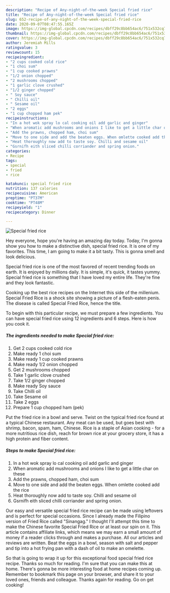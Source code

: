 ```yaml
---
description: "Recipe of Any-night-of-the-week Special fried rice"
title: "Recipe of Any-night-of-the-week Special fried rice"
slug: 652-recipe-of-any-night-of-the-week-special-fried-rice
date: 2020-09-07T08:47:55.165Z
image: https://img-global.cpcdn.com/recipes/dbff29c8bb654ac6/751x532cq70/special-fried-rice-recipe-main-photo.jpg
thumbnail: https://img-global.cpcdn.com/recipes/dbff29c8bb654ac6/751x532cq70/special-fried-rice-recipe-main-photo.jpg
cover: https://img-global.cpcdn.com/recipes/dbff29c8bb654ac6/751x532cq70/special-fried-rice-recipe-main-photo.jpg
author: Jeremiah Mills
ratingvalue: 3
reviewcount: 15
recipeingredient:
- "2 cups cooked cold rice"
- "1 choi sum"
- "1 cup cooked prawns"
- "1/2 onion chopped"
- "2 mushrooms chopped"
- "1 garlic clove crushed"
- "1/2 ginger chopped"
- " Soy sauce"
- " Chilli oil"
- " Sesame oil"
- "2 eggs"
- "1 cup chopped ham pek"
recipeinstructions:
- "In a hot wok spray lo cal cooking oil add garlic and ginger"
- "When aromatic add mushrooms and onions I like to get a little char on these"
- "Add the prawns, chopped ham, choi sum"
- "Move to one side and add the beaten eggs. When omlette cooked add the rice"
- "Heat thoroughly now add to taste soy. Chilli and sesame oil"
- "Gsrnifh eith sliced chilli corriander and spring onion."
categories:
- Recipe
tags:
- special
- fried
- rice

katakunci: special fried rice 
nutrition: 137 calories
recipecuisine: American
preptime: "PT37M"
cooktime: "PT48M"
recipeyield: "1"
recipecategory: Dinner

---
```



![Special fried rice](https://img-global.cpcdn.com/recipes/dbff29c8bb654ac6/751x532cq70/special-fried-rice-recipe-main-photo.jpg)

Hey everyone, hope you're having an amazing day today. Today, I'm gonna show you how to make a distinctive dish, special fried rice. It is one of my favorites. This time, I am going to make it a bit tasty. This is gonna smell and look delicious.

Special fried rice is one of the most favored of recent trending foods on earth. It is enjoyed by millions daily. It is simple, it's quick, it tastes yummy. Special fried rice is something that I have loved my entire life. They're fine and they look fantastic.

Cooking up the best rice recipes on the Internet this side of the millenium. Special Fried Rice is a shock site showing a picture of a flesh-eaten penis. The disease is called Special Fried Rice, hence the title.


To begin with this particular recipe, we must prepare a few ingredients. You can have special fried rice using 12 ingredients and 6 steps. Here is how you cook it.

<!--inarticleads1-->

##### The ingredients needed to make Special fried rice:

1. Get 2 cups cooked cold rice
1. Make ready 1 choi sum
1. Make ready 1 cup cooked prawns
1. Make ready 1/2 onion chopped
1. Get 2 mushrooms chopped
1. Take 1 garlic clove crushed
1. Take 1/2 ginger chopped
1. Make ready  Soy sauce
1. Take  Chilli oil
1. Take  Sesame oil
1. Take 2 eggs
1. Prepare 1 cup chopped ham (pek)


Put the fried rice in a bowl and serve. Twist on the typical fried rice found at a typical Chinese restaurant. Any meat can be used, but goes best with shrimp, bacon, spam, ham, Chinese. Rice is a staple of Asian cooking - for a more nutritious rice dish, reach for brown rice at your grocery store, it has a high protein and fiber content. 

<!--inarticleads2-->

##### Steps to make Special fried rice:

1. In a hot wok spray lo cal cooking oil add garlic and ginger
1. When aromatic add mushrooms and onions I like to get a little char on these
1. Add the prawns, chopped ham, choi sum
1. Move to one side and add the beaten eggs. When omlette cooked add the rice
1. Heat thoroughly now add to taste soy. Chilli and sesame oil
1. Gsrnifh eith sliced chilli corriander and spring onion.


Our easy and versatile special fried rice recipe can be made using leftovers and is perfect for special occasions. Since I already made the Filipino version of Fried Rice called &#34;Sinangag.&#34; I thought I&#39;ll attempt this time to make the Chinese favorite Special Fried Rice or at least our spin on it. This article contains affiliate links, which means we may earn a small amount of money if a reader clicks through and makes a purchase. All our articles and reviews are written. Beat the eggs in a bowl, season with salt and pepper and tip into a hot frying pan with a dash of oil to make an omelette. 

So that is going to wrap it up for this exceptional food special fried rice recipe. Thanks so much for reading. I'm sure that you can make this at home. There's gonna be more interesting food at home recipes coming up. Remember to bookmark this page on your browser, and share it to your loved ones, friends and colleague. Thanks again for reading. Go on get cooking!
